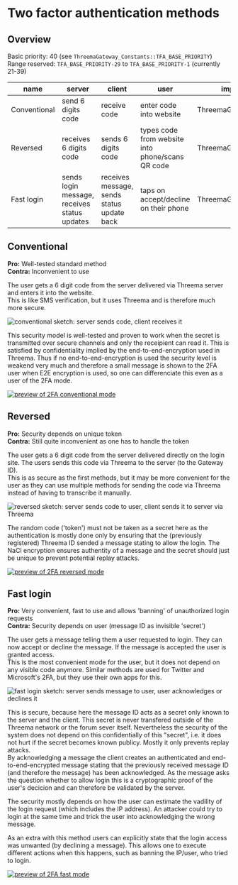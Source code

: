 # Two factor authentication methods

## Overview
Basic priority: 40 (see `ThreemaGateway_Constants::TFA_BASE_PRIORITY`)  
Range reserved: `TFA_BASE_PRIORITY-29` to `TFA_BASE_PRIORITY-1` (currently 21-39)

name         | server                                       | client                                     | user                                             | implemented (class)             | priority
------------ | -------------------------------------------- | ------------------------------------------ | ------------------------------------------------ | ------------------------------- | --------
Conventional | send 6 digits code                           | receive code                               | enter code into website                          | ThreemaGateway_Tfa_Conventional | 25
Reversed     | receives 6 digits code                       | sends 6 digits code                        | types code from website into phone/scans QR code | ThreemaGateway_Tfa_Reversed     | 30
Fast login   | sends login message, receives status updates | receives message, sends status update back | taps on accept/decline on their phone            | ThreemaGateway_Tfa_Fast         | 35

## Conventional
**Pro:** Well-tested standard method  
**Contra:** Inconvenient to use

The user gets a 6 digit code from the server delivered via Threema server and enters it into the website.  
This is like SMS verification, but it uses Threema and is therefore much more secure.

![conventional sketch: server sends code, client receives it](https://cdn.rawgit.com/rugk/xenforo-threema-gateway/master/docs/images/Conventional.svg)

This security model is well-tested and proven to work when the secret is transmitted over secure channels and only the receipient can read it. This is satisfied by confidentiality implied by the end-to-end-encryption used in Threema.
Thus if no end-to-end-encryption is used the security level is weakend very much and therefore a small message is shown to the 2FA user when E2E encryption is used, so one can differenciate this even as a user of the 2FA mode.

[![preview of 2FA conventional mode](https://cdn.rawgit.com/rugk/xenforo-threema-gateway/8802cf95/docs/screenshots/conventionalLoginDesktopPlaySmall.png)](https://cdn.rawgit.com/rugk/xenforo-threema-gateway/8802cf95/docs/screencasts/conventionalLoginDesktop.webm)

## Reversed
**Pro:** Security depends on unique token  
**Contra:** Still quite inconvenient as one has to handle the token

The user gets a 6 digit code from the server delivered directly on the login site. The users sends this code via Threema to the server (to the Gateway ID).  
This is as secure as the first methods, but it may be more convenient for the user as they can use multiple methods for sending the code via Threema instead of having to transcribe it manually.

![reversed sketch: server sends code to user, client sends it to server via Threema](https://cdn.rawgit.com/rugk/xenforo-threema-gateway/master/docs/images/Reversed.svg)

The random code ('token') must not be taken as a secret here as the authentication is mostly done only by ensuring that the (previously registered) Threema ID sended a message stating to allow the login. The NaCl encryption ensures authentity of a message and the secret should just be unique to prevent potential replay attacks.

[![preview of 2FA reversed mode](https://cdn.rawgit.com/rugk/xenforo-threema-gateway/8802cf95/docs/screenshots/reversedLoginDesktopPlaySmall.png)](https://cdn.rawgit.com/rugk/xenforo-threema-gateway/8802cf95/docs/screencasts/reversedLoginDesktop.webm)

## Fast login
**Pro:** Very convenient, fast to use and allows 'banning' of unauthorized login requests  
**Contra:** Security depends on user (message ID as invisible 'secret')

The user gets a message telling them a user requested to login. They can now accept or decline the message. If the message is accepted the user is granted access.  
This is the most convenient mode for the user, but it does not depend on any visible code anymore. Similar methods are used for Twitter and Microsoft's 2FA, but they use their own apps for this.

![fast login sketch: server sends message to user, user acknowledges or declines it](https://cdn.rawgit.com/rugk/xenforo-threema-gateway/master/docs/images/FastLogin.svg)

This is secure, because here the message ID acts as a secret only known to the server and the client. This secret is never transfered outside of the Threema network or the forum sever itself. Nevertheless the security of the system does not depend on this confidentially of this "secret", i.e. it does not hurt if the secret becomes known publicy. Mostly it only prevents replay attacks.  
By acknowledging a message the client creates an authenticated and end-to-end-encrypted message stating that the previously received message ID (and therefore the message) has been acknowledged. As the message asks the question whether to allow login this is a cryptographic proof of the user's decicion and can therefore be validated by the server.

The security mostly depends on how the user can estimate the vadility of the login request (which includes the IP address). An attacker could try to login at the same time and trick the user into acknowledging the wrong message.

As an extra with this method users can explicitly state that the login access was unwanted (by declining a message). This allows one to execute different actions when this happens, such as banning the IP/user, who tried to login.

[![preview of 2FA fast mode](https://cdn.rawgit.com/rugk/xenforo-threema-gateway/8802cf95/docs/screenshots/fastLoginDesktopPlaySmall.png)](https://cdn.rawgit.com/rugk/xenforo-threema-gateway/8802cf95/docs/screencasts/fastLoginDesktop.webm)
